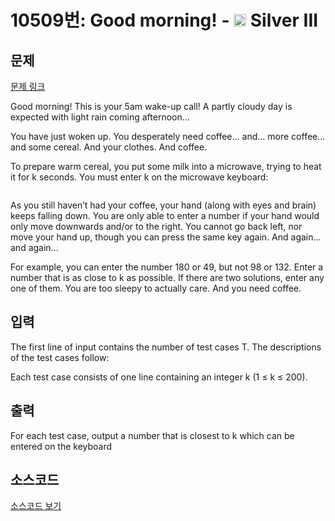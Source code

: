# 10509번: Good morning! - <img src="https://static.solved.ac/tier_small/8.svg" style="height:20px" /> Silver III

<!-- performance -->

<!-- 문제 제출 후 깃허브에 푸시를 했을 때 제출한 코드의 성능이 입력될 공간입니다.-->

<!-- end -->

## 문제

[문제 링크](https://boj.kr/10509)


<p>Good morning! This is your 5am wake-up call! A partly cloudy day is expected with light rain coming afternoon...</p>

<p>You have just woken up. You desperately need coffee... and... more coffee... and some cereal. And your clothes. And coffee.</p>

<p>To prepare warm cereal, you put some milk into a microwave, trying to heat it for k seconds. You must enter k on the microwave keyboard:</p>

<p style="text-align:center"><img alt="" src="https://www.acmicpc.net/upload/images2/goodmorning.png"></p>

<p>As you still haven’t had your coffee, your hand (along with eyes and brain) keeps falling down. You are only able to enter a number if your hand would only move downwards and/or to the right. You cannot go back left, nor move your hand up, though you can press the same key again. And again... and again...</p>

<p>For example, you can enter the number 180 or 49, but not 98 or 132. Enter a number that is as close to k as possible. If there are two solutions, enter any one of them. You are too sleepy to actually care. And you need coffee.</p>



## 입력


<p>The first line of input contains the number of test cases T. The descriptions of the test cases follow:</p>

<p>Each test case consists of one line containing an integer k (1 ≤ k ≤ 200).</p>



## 출력


<p>For each test case, output a number that is closest to k which can be entered on the keyboard</p>



## 소스코드

[소스코드 보기](Good%20morning!.cpp)